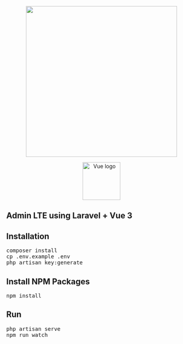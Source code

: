 <p align="center"><a href="https://laravel.com" target="_blank"><img src="https://raw.githubusercontent.com/laravel/art/master/logo-lockup/5%20SVG/2%20CMYK/1%20Full%20Color/laravel-logolockup-cmyk-red.svg" width="400"></a></p>

<p align="center" dir="auto"><a href="https://vuejs.org" rel="nofollow"><img width="100" src="https://camo.githubusercontent.com/c8f91d18976e27123643a926a2588b8d931a0292fd0b6532c3155379e8591629/68747470733a2f2f7675656a732e6f72672f696d616765732f6c6f676f2e706e67" alt="Vue logo" data-canonical-src="https://vuejs.org/images/logo.png" style="max-width: 100%;"></a></p>

## Admin LTE using Laravel + Vue 3

## Installation

<pre>
composer install
cp .env.example .env
php artisan key:generate
</pre>

## Install NPM Packages
<pre>
npm install
</pre>

## Run 
<pre>
php artisan serve
npm run watch
</pre>

